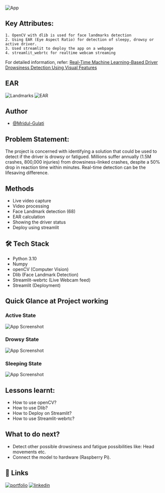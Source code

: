 ![App](https://github.com/Mridul-Gulati/Fake-News-Detection/assets/90506788/b92c5e34-67a6-458e-ade0-97792286ceeb)


## Key Attributes:
    1. OpenCV with dlib is used for face landmarks detection
    2. Using EAR (Eye Aspect Ratio) for detection of sleepy, drowsy or active driver.
    3. Used streamlit to deploy the app on a webpage
    4. streamlit_webrtc for realtime webcam streaming

For detailed information, refer: [Real-Time Machine Learning-Based Driver Drowsiness Detection Using Visual Features](https://doi.org/10.3390/jimaging9050091)

## EAR
![Landmarks](https://github.com/Mridul-Gulati/Fake-News-Detection/assets/90506788/7d473c20-9d41-4619-9eef-f8d539f74a8b)
![EAR](https://github.com/Mridul-Gulati/Fake-News-Detection/assets/90506788/25516f72-b419-4fab-81b0-b386d69bedcb)

## Author

- [@Mridul-Gulati](https://www.github.com/Mridul-Gulati)


## Problem Statement: 
The project is concerned with identifying a solution that could be used to detect if the driver is drowsy or fatigued. Millions suffer annually (1.5M crashes, 800,000 injuries) from drowsiness-linked crashes, despite a 50% drop in reaction time within minutes.
Real-time detection can be the lifesaving difference.

## Methods
* Live video capture
* Video processing
* Face Landmark detection (68)
* EAR calculation
* Showing the driver status
* Deploy using streamlit
  
## 🛠 Tech Stack
* Python 3.10
* Numpy
* openCV (Computer Vision)
* Dlib (Face Landmark Detection)
* Streamlit-webrtc (Live Webcam feed)
* Streamlit (Deployment)


## Quick Glance at Project working

### Active State
![App Screenshot](https://github.com/Mridul-Gulati/Fake-News-Detection/assets/90506788/4207d99a-6429-44e7-b46b-2cffa7b40a3f)

### Drowsy State
![App Screenshot](https://github.com/Mridul-Gulati/Fake-News-Detection/assets/90506788/d32649f4-bf2e-4d6e-9588-b30fc077b3b9)

### Sleeping State
![App Screenshot](https://github.com/Mridul-Gulati/Fake-News-Detection/assets/90506788/5a1fbb51-64c9-4918-934a-3a5caa33d597)

## Lessons learnt:
* How to use openCV?
* How to use Dlib?
* How to Deploy on Streamlit?
* How to use Streamlit-webrtc?

## What to do next?
* Detect other possible drowsiness and fatigue possibilities like: Head movements etc.
* Connect the model to hardware (Raspberry Pi).
  
## 🔗 Links
[![portfolio](https://img.shields.io/badge/my_portfolio-000?style=for-the-badge&logo=ko-fi&logoColor=white)](https://www.datascienceportfol.io/mridulgulati)
[![linkedin](https://img.shields.io/badge/linkedin-0A66C2?style=for-the-badge&logo=linkedin&logoColor=white)](https://www.linkedin.com/in/mridul-gulati/)
